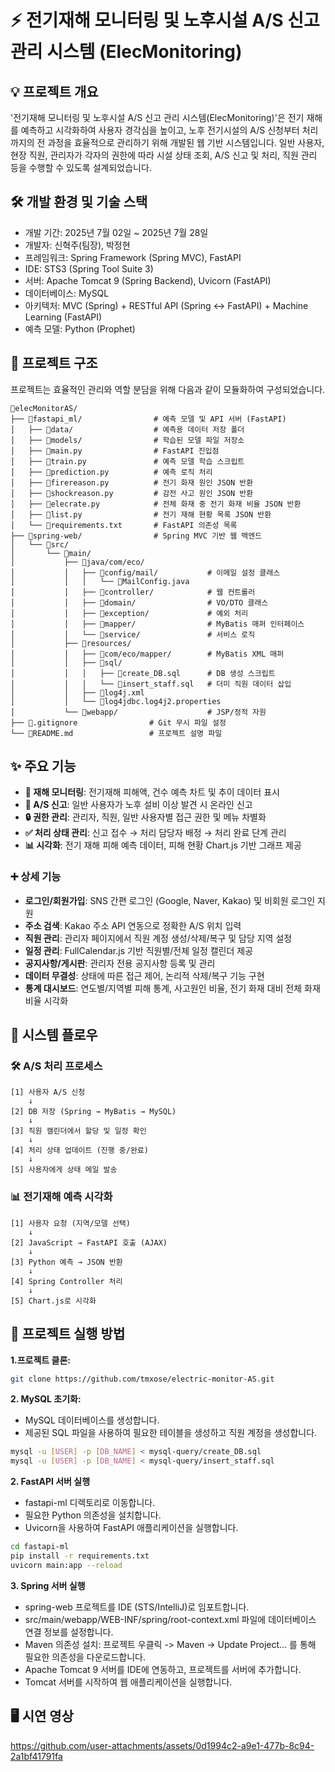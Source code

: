 # ⚡️ 전기재해 모니터링 및 노후시설 A/S 신고 관리 시스템 (ElecMonitoring)

## 💡 프로젝트 개요

'전기재해 모니터링 및 노후시설 A/S 신고 관리 시스템(ElecMonitoring)'은 전기 재해를 예측하고 시각화하여 사용자 경각심을 높이고, 노후 전기시설의 A/S 신청부터 처리까지의 전 과정을 효율적으로 관리하기 위해 개발된 웹 기반 시스템입니다. 일반 사용자, 현장 직원, 관리자가 각자의 권한에 따라 시설 상태 조회, A/S 신고 및 처리, 직원 관리 등을 수행할 수 있도록 설계되었습니다.

## 🛠️ 개발 환경 및 기술 스택

- 개발 기간: 2025년 7월 02일 \~ 2025년 7월 28일
- 개발자: 신혁주(팀장), 박정현
- 프레임워크: Spring Framework (Spring MVC), FastAPI
- IDE: STS3 (Spring Tool Suite 3)
- 서버: Apache Tomcat 9 (Spring Backend), Uvicorn (FastAPI)
- 데이터베이스: MySQL
- 아키텍처: MVC (Spring) + RESTful API (Spring ↔ FastAPI) + Machine Learning (FastAPI)
- 예측 모델: Python (Prophet)


## 📁 프로젝트 구조

프로젝트는 효율적인 관리와 역할 분담을 위해 다음과 같이 모듈화하여 구성되었습니다.

```
📁elecMonitorAS/
├── 📁fastapi_ml/                # 예측 모델 및 API 서버 (FastAPI)
│   ├── 📁data/                  # 예측용 데이터 저장 폴더
│   ├── 📁models/                # 학습된 모델 파일 저장소
│   ├── 🐍main.py                # FastAPI 진입점
│   ├── 🐍train.py               # 예측 모델 학습 스크립트
│   ├── 🐍prediction.py          # 예측 로직 처리
│   ├── 🐍firereason.py          # 전기 화재 원인 JSON 반환
│   ├── 🐍shockreason.py         # 감전 사고 원인 JSON 반환
│   ├── 🐍elecrate.py            # 전체 화재 중 전기 화재 비율 JSON 반환
│   ├── 🐍list.py                # 전기 재해 현황 목록 JSON 반환
│   └── 📑requirements.txt       # FastAPI 의존성 목록
├── 📁spring-web/                # Spring MVC 기반 웹 백엔드
│   └── 📁src/
│       └── 📁main/
│           ├── 📁java/com/eco/
│           │   ├── 📁config/mail/           # 이메일 설정 클래스
│           │   │   └── 📄MailConfig.java
│           │   ├── 📁controller/            # 웹 컨트롤러
│           │   ├── 📁domain/                # VO/DTO 클래스
│           │   ├── 📁exception/             # 예외 처리
│           │   ├── 📁mapper/                # MyBatis 매퍼 인터페이스
│           │   └── 📁service/               # 서비스 로직
│           ├── 📁resources/
│           │   ├── 📁com/eco/mapper/        # MyBatis XML 매퍼
│           │   ├── 📁sql/
│           │   │   ├── 📄create_DB.sql      # DB 생성 스크립트
│           │   │   └── 📄insert_staff.sql   # 더미 직원 데이터 삽입
│           │   ├── 📄log4j.xml
│           │   └── 📄log4jdbc.log4j2.properties
│           └── 📁webapp/                    # JSP/정적 자원
├── 📄.gitignore                # Git 무시 파일 설정
└── 📄README.md                 # 프로젝트 설명 파일
```

## ✨ 주요 기능

  * **📌 재해 모니터링**: 전기재해 피해액, 건수 예측 차트 및 추이 데이터 표시
  * **📝 A/S 신고**: 일반 사용자가 노후 설비 이상 발견 시 온라인 신고
  * **🔒 권한 관리**: 관리자, 직원, 일반 사용자별 접근 권한 및 메뉴 차별화
  * **✅ 처리 상태 관리**: 신고 접수 → 처리 담당자 배정 → 처리 완료 단계 관리
  * **📊 시각화**: 전기 재해 피해 예측 데이터, 피해 현황 Chart.js 기반 그래프 제공

### ➕ 상세 기능

  * **로그인/회원가입**: SNS 간편 로그인 (Google, Naver, Kakao) 및 비회원 로그인 지원
  * **주소 검색**: Kakao 주소 API 연동으로 정확한 A/S 위치 입력
  * **직원 관리**: 관리자 페이지에서 직원 계정 생성/삭제/복구 및 담당 지역 설정
  * **일정 관리**: FullCalendar.js 기반 직원별/전체 일정 캘린더 제공
  * **공지사항/게시판**: 관리자 전용 공지사항 등록 및 관리
  * **데이터 무결성**: 상태에 따른 접근 제어, 논리적 삭제/복구 기능 구현
  * **통계 대시보드**: 연도별/지역별 피해 통계, 사고원인 비율, 전기 화재 대비 전체 화재 비율 시각화


## 🔁 시스템 플로우

### 🛠 A/S 처리 프로세스

```
[1] 사용자 A/S 신청
    ↓
[2] DB 저장 (Spring → MyBatis → MySQL)
    ↓
[3] 직원 캘린더에서 할당 및 일정 확인
    ↓
[4] 처리 상태 업데이트 (진행 중/완료)
    ↓
[5] 사용자에게 상태 메일 발송
```

### 📊 전기재해 예측 시각화

```
[1] 사용자 요청 (지역/모델 선택)
    ↓
[2] JavaScript → FastAPI 호출 (AJAX)
    ↓
[3] Python 예측 → JSON 반환
    ↓
[4] Spring Controller 처리
    ↓
[5] Chart.js로 시각화
```

## 🚀 프로젝트 실행 방법

**1.프로젝트 클론:**

```bash
git clone https://github.com/tmxose/electric-monitor-AS.git
```

**2. MySQL 초기화:**

 - MySQL 데이터베이스를 생성합니다.
 - 제공된 SQL 파일을 사용하여 필요한 테이블을 생성하고 직원 계정을 생성합니다.

```bash
mysql -u [USER] -p [DB_NAME] < mysql-query/create_DB.sql
mysql -u [USER] -p [DB_NAME] < mysql-query/insert_staff.sql

```
**2. FastAPI 서버 실행**

 - fastapi-ml 디렉토리로 이동합니다.
 - 필요한 Python 의존성을 설치합니다.
 - Uvicorn을 사용하여 FastAPI 애플리케이션을 실행합니다.

```bash
cd fastapi-ml
pip install -r requirements.txt
uvicorn main:app --reload
```

**3. Spring 서버 실행**

 - spring-web 프로젝트를 IDE (STS/IntelliJ)로 임포트합니다.
 - src/main/webapp/WEB-INF/spring/root-context.xml 파일에 데이터베이스 연결 정보를 설정합니다.
 - Maven 의존성 설치: 프로젝트 우클릭 -> Maven -> Update Project... 를 통해 필요한 의존성을 다운로드합니다.
 - Apache Tomcat 9 서버를 IDE에 연동하고, 프로젝트를 서버에 추가합니다.
 - Tomcat 서버를 시작하여 웹 애플리케이션을 실행합니다.


## 🖥️ 시연 영상

https://github.com/user-attachments/assets/0d1994c2-a9e1-477b-8c94-2a1bf41791fa
